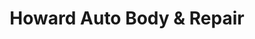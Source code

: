 ---
title: "Howard Auto Body & Repair"
url: /chicago/howard-auto-body-and-repair/
shop: car repair
---